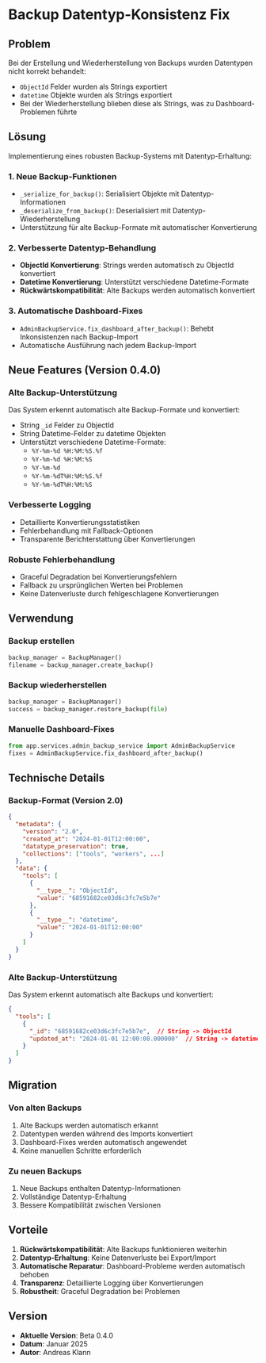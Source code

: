 # Backup Datentyp-Konsistenz Fix

## Problem
Bei der Erstellung und Wiederherstellung von Backups wurden Datentypen nicht korrekt behandelt:
- `ObjectId` Felder wurden als Strings exportiert
- `datetime` Objekte wurden als Strings exportiert
- Bei der Wiederherstellung blieben diese als Strings, was zu Dashboard-Problemen führte

## Lösung
Implementierung eines robusten Backup-Systems mit Datentyp-Erhaltung:

### 1. Neue Backup-Funktionen
- `_serialize_for_backup()`: Serialisiert Objekte mit Datentyp-Informationen
- `_deserialize_from_backup()`: Deserialisiert mit Datentyp-Wiederherstellung
- Unterstützung für alte Backup-Formate mit automatischer Konvertierung

### 2. Verbesserte Datentyp-Behandlung
- **ObjectId Konvertierung**: Strings werden automatisch zu ObjectId konvertiert
- **Datetime Konvertierung**: Unterstützt verschiedene Datetime-Formate
- **Rückwärtskompatibilität**: Alte Backups werden automatisch konvertiert

### 3. Automatische Dashboard-Fixes
- `AdminBackupService.fix_dashboard_after_backup()`: Behebt Inkonsistenzen nach Backup-Import
- Automatische Ausführung nach jedem Backup-Import

## Neue Features (Version 0.4.0)

### Alte Backup-Unterstützung
Das System erkennt automatisch alte Backup-Formate und konvertiert:
- String `_id` Felder zu ObjectId
- String Datetime-Felder zu datetime Objekten
- Unterstützt verschiedene Datetime-Formate:
  - `%Y-%m-%d %H:%M:%S.%f`
  - `%Y-%m-%d %H:%M:%S`
  - `%Y-%m-%d`
  - `%Y-%m-%dT%H:%M:%S.%f`
  - `%Y-%m-%dT%H:%M:%S`

### Verbesserte Logging
- Detaillierte Konvertierungsstatistiken
- Fehlerbehandlung mit Fallback-Optionen
- Transparente Berichterstattung über Konvertierungen

### Robuste Fehlerbehandlung
- Graceful Degradation bei Konvertierungsfehlern
- Fallback zu ursprünglichen Werten bei Problemen
- Keine Datenverluste durch fehlgeschlagene Konvertierungen

## Verwendung

### Backup erstellen
```python
backup_manager = BackupManager()
filename = backup_manager.create_backup()
```

### Backup wiederherstellen
```python
backup_manager = BackupManager()
success = backup_manager.restore_backup(file)
```

### Manuelle Dashboard-Fixes
```python
from app.services.admin_backup_service import AdminBackupService
fixes = AdminBackupService.fix_dashboard_after_backup()
```

## Technische Details

### Backup-Format (Version 2.0)
```json
{
  "metadata": {
    "version": "2.0",
    "created_at": "2024-01-01T12:00:00",
    "datatype_preservation": true,
    "collections": ["tools", "workers", ...]
  },
  "data": {
    "tools": [
      {
        "__type__": "ObjectId",
        "value": "68591682ce03d6c3fc7e5b7e"
      },
      {
        "__type__": "datetime",
        "value": "2024-01-01T12:00:00"
      }
    ]
  }
}
```

### Alte Backup-Unterstützung
Das System erkennt automatisch alte Backups und konvertiert:
```json
{
  "tools": [
    {
      "_id": "68591682ce03d6c3fc7e5b7e",  // String -> ObjectId
      "updated_at": "2024-01-01 12:00:00.000000"  // String -> datetime
    }
  ]
}
```

## Migration

### Von alten Backups
1. Alte Backups werden automatisch erkannt
2. Datentypen werden während des Imports konvertiert
3. Dashboard-Fixes werden automatisch angewendet
4. Keine manuellen Schritte erforderlich

### Zu neuen Backups
1. Neue Backups enthalten Datentyp-Informationen
2. Vollständige Datentyp-Erhaltung
3. Bessere Kompatibilität zwischen Versionen

## Vorteile

1. **Rückwärtskompatibilität**: Alte Backups funktionieren weiterhin
2. **Datentyp-Erhaltung**: Keine Datenverluste bei Export/Import
3. **Automatische Reparatur**: Dashboard-Probleme werden automatisch behoben
4. **Transparenz**: Detaillierte Logging über Konvertierungen
5. **Robustheit**: Graceful Degradation bei Problemen

## Version
- **Aktuelle Version**: Beta 0.4.0
- **Datum**: Januar 2025
- **Autor**: Andreas Klann 